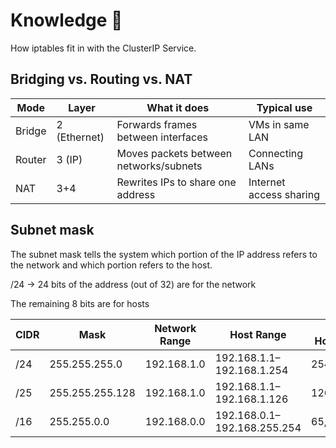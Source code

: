 # Knowledge 🧠

How iptables fit in with the ClusterIP Service.

## Bridging vs. Routing vs. NAT

| Mode | Layer | What it does | Typical use |
|------|-------|--------------|-------------|
| Bridge | 2 (Ethernet) | Forwards frames between interfaces | VMs in same LAN |
| Router | 3 (IP) | Moves packets between networks/subnets | Connecting LANs |
| NAT | 3+4 | Rewrites IPs to share one address | Internet access sharing |

## Subnet mask

The subnet mask tells the system which portion of the IP address refers to the network and which portion refers to the host.

/24 → 24 bits of the address (out of 32) are for the network

The remaining 8 bits are for hosts

| CIDR | Mask | Network Range | Host Range | # Hosts |
|------|-------|--------------|-------------| ------- |
| /24 | 255.255.255.0 | 192.168.1.0 | 192.168.1.1–192.168.1.254 | 254 |
| /25 | 255.255.255.128 | 192.168.1.0 | 192.168.1.1–192.168.1.126 | 126 |
| /16 | 255.255.0.0 | 192.168.0.0 | 192.168.0.1–192.168.255.254 | 65,534 |
